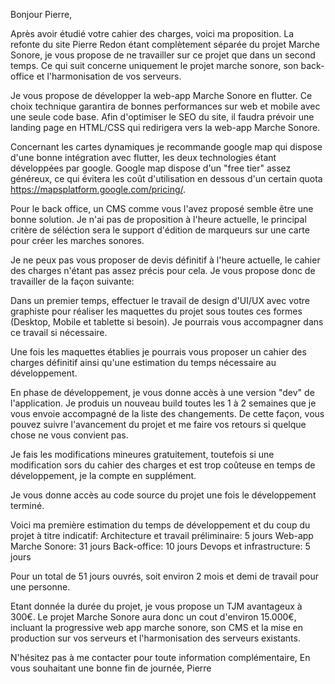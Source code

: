 Bonjour Pierre,

Après avoir étudié votre cahier des charges, voici ma proposition.
La refonte du site Pierre Redon étant complètement séparée du projet Marche Sonore, je vous propose de ne travailler sur ce projet que dans un second temps. Ce qui suit concerne uniquement le projet marche sonore, son back-office et l'harmonisation de vos serveurs.

Je vous propose de développer la web-app Marche Sonore en flutter. Ce choix technique garantira de bonnes performances sur web et mobile avec une seule code base. Afin d'optimiser le SEO du site, il faudra prévoir une landing page en HTML/CSS qui redirigera vers la web-app Marche Sonore.

Concernant les cartes dynamiques je recommande google map qui dispose d'une bonne intégration avec flutter, les deux technologies étant développées par google. Google map dispose d'un "free tier" assez généreux, ce qui évitera les coût d'utilisation en dessous d'un certain quota https://mapsplatform.google.com/pricing/.

Pour le back office, un CMS comme vous l'avez proposé semble être une bonne solution. Je n'ai pas de proposition à l'heure actuelle, le principal critère de séléction sera le support d'édition de marqueurs sur une carte pour créer les marches sonores.

Je ne peux pas vous proposer de devis définitif à l'heure actuelle, le cahier des charges n'étant pas assez précis pour cela. Je vous propose donc de travailler de la façon suivante:

Dans un premier temps, effectuer le travail de design d'UI/UX avec votre graphiste pour réaliser les maquettes du projet sous toutes ces formes (Desktop, Mobile et tablette si besoin). Je pourrais vous accompagner dans ce travail si nécessaire.

Une fois les maquettes établies je pourrais vous proposer un cahier des charges définitif ainsi qu'une estimation du temps nécessaire au développement.

En phase de développement, je vous donne accès à une version "dev" de l'application. Je produis un nouveau build toutes les 1 à 2 semaines que je vous envoie accompagné de la liste des changements. De cette façon, vous pouvez suivre l'avancement du projet et me faire vos retours si quelque chose ne vous convient pas.

Je fais les modifications mineures gratuitement, toutefois si une modification sors du cahier des charges et est trop coûteuse en temps de développement, je la compte en supplément.

Je vous donne accès au code source du projet une fois le développement terminé.

Voici ma première estimation du temps de développement et du coup du projet à titre indicatif:
Architecture et travail préliminaire: 5 jours
Web-app Marche Sonore: 31 jours
Back-office: 10 jours
Devops et infrastructure: 5 jours

Pour un total de 51 jours ouvrés, soit environ 2 mois et demi de travail pour une personne.

Etant donnée la durée du projet, je vous propose un TJM avantageux à 300€. Le projet Marche Sonore aura donc un cout d'environ 15.000€, incluant la progressive web app marche sonore, son CMS et la mise en production sur vos serveurs et l'harmonisation des serveurs existants.

N'hésitez pas à me contacter pour toute information complémentaire,
En vous souhaitant une bonne fin de journée,
Pierre